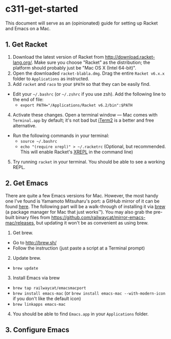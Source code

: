 # c311-get-started

This document will serve as an (opinionated) guide for setting up Racket and Emacs on a Mac.

## 1. Get Racket
1. Download the latest version of Racket from http://download.racket-lang.org/. Make sure you choose "Racket" as the distribution; the platform should probably just be "Mac OS X (Intel 64-bit)".
2. Open the downloaded `racket-blabla.dmg`. Drag the entire `Racket v6.x.x` folder to `Applications` as instructed.
3. Add `racket` and `raco` to your `$PATH` so that they can be easily find. 
  - Edit your `~/.bashrc` (or `~/.zshrc` if you use zsh). Add the following line to the end of file:
    - `export PATH="/Applications/Racket v6.2/bin":$PATH`
4. Activate these changes. Open a terminal window — Mac comes with `Terminal.app` by default; it's not bad but [iTerm2](https://www.iterm2.com/) is a better and free alternative. 
  - Run the following commands in your terminal:
    - `source ~/.bashrc`
    - `echo "(require xrepl)" > ~/.racketrc` (Optional, but recommended. This will enable Racket's [XREPL](http://pkg-build.racket-lang.org/doc/xrepl/index.html) in the command line)
5. Try running `racket` in your terminal. You should be able to see a working REPL.

## 2. Get Emacs
There are quite a few Emacs versions for Mac. However, the most handy one I've found is Yamamoto Mitsuharu's port: a GitHub mirror of it can be found [here](https://github.com/railwaycat/mirror-emacs-mac). The following part will be a walk-through of installing it via [brew](http://brew.sh/) (a package manager for Mac that just works™). You may also grab the pre-built binary files from https://github.com/railwaycat/mirror-emacs-mac/releases, but updating it won't be as convenient as using brew.

1. Get brew. 
  - Go to http://brew.sh/
  - Follow the instruction (just paste a script at a Terminal prompt)
2. Update brew.
  - `brew update`
3. Install Emacs via brew
  - `brew tap railwaycat/emacsmacport`
  - `brew install emacs-mac` (or `brew install emacs-mac --with-modern-icon` if you don't like the default icon)
  - `brew linkapps emacs-mac`
4. You should be able to find `Emacs.app` in your `Applications` folder.

## 3. Configure Emacs


